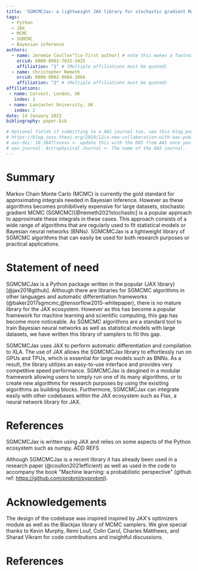 ```yaml
---
title: 'SGMCMCJax: a lightweight JAX library for stochastic gradient Markov chain Monte Carlo algorithms'
tags:
  - Python
  - JAX
  - MCMC
  - SGMCMC
  - Bayesian inference
authors:
  - name: Jeremie Coullon^[co-first author] # note this makes a footnote saying 'co-first author'
    orcid: 0000-0002-7032-3425
    affiliation: "1" # (Multiple affiliations must be quoted)
  - name: Christopher Nemeth
    orcid: 0000-0002-9084-3866
    affiliation: "2" # (Multiple affiliations must be quoted)
affiliations:
 - name: Cervest, London, UK
   index: 1
 - name: Lancaster University, UK
   index: 2
date: 14 January 2022
bibliography: paper.bib

# Optional fields if submitting to a AAS journal too, see this blog post:
# https://blog.joss.theoj.org/2018/12/a-new-collaboration-with-aas-publishing
# aas-doi: 10.3847/xxxxx <- update this with the DOI from AAS once you know it.
# aas-journal: Astrophysical Journal <- The name of the AAS journal.
---
```


# Summary

Markov Chain Monte Carlo (MCMC) is currently the gold standard for approximating integrals needed in Bayesian inference. However as these algorithms becomes prohibitively expensive for large datasets, stochastic gradient MCMC (SGMCMC)[@nemeth2021stochastic] is a popular approach to approximate these integrals in these cases. This approach consists of a wide range of algorithms that are regularly used to fit statistical models or Bayesian neural networks (BNNs). SGMCMCJax is a lightweight library of SGMCMC algorithms that can easily be used for both research purposes or practical applications.

# Statement of need

SGMCMCJax is a Python package written in the popular (JAX library)[@jax2018github]. Although there are libraries for SGMCMC algorithms in other languages and automatic differentiation frameworks (@baker2017sgmcmc,@tensorflow2015-whitepaper), there is no mature library for the JAX ecosystem. However as this has become a popular framework for machine learning and scientific computing, this gap has become more noticeable. As SGMCMC algorithms are a standard tool to train Bayesian neural networks as well as statistical models with large datasets, we have written this library of samplers to fill this gap.


SGMCMCJax uses JAX to perform automatic differentiation and compilation to XLA. The use of JAX allows the SGMCMCJax library to effortlessly run on GPUs and TPUs, which is essential for large models such as BNNs. As a result, the library utilizes an easy-to-use interface and provides very competitive speed performance. SGMCMCJax is desgined in a modular framework allowing users to simply run one of its many algorithms, or to create new algorithms for research purposes by using the exisiting algorithms as building blocks. Furthermore, SGMCMCJax can integrate easily with other codebases within the JAX ecosystem such as Flax, a neural network library for JAX.

# References

SGMCMCJax is written using JAX and relies on some aspects of the Python ecosystem such as numpy. ADD REFS

Although SGMCMCJax is a recent library it has already been used in a research paper (@coullon2021efficient) as well as used in the code to accompany the book "Machine learning: a probabilistic perspective" (github ref: https://github.com/probml/pyprobml).


# Acknowledgements

The design of the codebase was inspired inspired by JAX's optimizers module as well as the Blackjax library of MCMC samplers. We give special thanks to Kevin Murphy, Remi Louf, Colin Carol, Charles Matthews, and Sharad Vikram for code contributions and insightful discussions.

<!-- # Citations

Citations to entries in paper.bib should be in
[rMarkdown](http://rmarkdown.rstudio.com/authoring_bibliographies_and_citations.html)
format.

If you want to cite a software repository URL (e.g. something on GitHub without a preferred
citation) then you can do it with the example BibTeX entry below for @fidgit.

For a quick reference, the following citation commands can be used:
- `@author:2001`  ->  "Author et al. (2001)"
- `[@author:2001]` -> "(Author et al., 2001)"
- `[@author1:2001; @author2:2001]` -> "(Author1 et al., 2001; Author2 et al., 2002)" -->



# References
